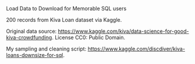 Load Data to Download for Memorable SQL users

200 records from Kiva Loan dataset via Kaggle.  

Original data source: https://www.kaggle.com/kiva/data-science-for-good-kiva-crowdfunding.
License CC0: Public Domain. 

My sampling and cleaning script: https://www.kaggle.com/discdiver/kiva-loans-downsize-for-sql.

